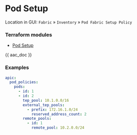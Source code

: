 # Pod Setup

Location in GUI:
`Fabric` » `Inventory` » `Pod Fabric Setup Policy`

### Terraform modules

* [Pod Setup](https://registry.terraform.io/modules/netascode/pod-setup/aci/latest)

{{ aac_doc }}

### Examples

```yaml
apic:
  pod_policies:
    pods:
      - id: 1
      - id: 2
        tep_pool: 10.1.0.0/16
        external_tep_pools:
          - prefix: 172.16.1.0/24
            reserved_address_count: 2
        remote_pools:
          - id: 1
            remote_pool: 10.2.0.0/24
```

